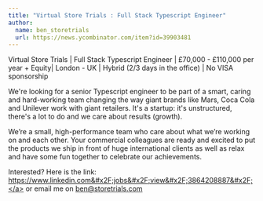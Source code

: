 ```yaml
---
title: "Virtual Store Trials : Full Stack Typescript Engineer"
author:
  name: ben_storetrials
  url: https://news.ycombinator.com/item?id=39903481
---
```

Virtual Store Trials | Full Stack Typescript Engineer | £70,000 - £110,000 per year + Equity| London - UK | Hybrid (2&#x2F;3 days in the office) | No VISA sponsorship

We&#x27;re looking for a senior Typescript engineer to be part of a smart, caring and hard-working team changing the way giant brands like Mars, Coca Cola and Unilever work with giant retailers. It&#x27;s a startup: it&#x27;s unstructured, there&#x27;s a lot to do and we care about results (growth).

We’re a small, high-performance team who care about what we’re working on and each other. Your commercial colleagues are ready and excited to put the products we ship in front of huge international clients as well as relax and have some fun together to celebrate our achievements.

Interested? Here is the link: <a href="https:&#x2F;&#x2F;www.linkedin.com&#x2F;jobs&#x2F;view&#x2F;3864208887&#x2F;" rel="nofollow">https:&#x2F;&#x2F;www.linkedin.com&#x2F;jobs&#x2F;view&#x2F;3864208887&#x2F;</a> or email me on ben@storetrials.com
